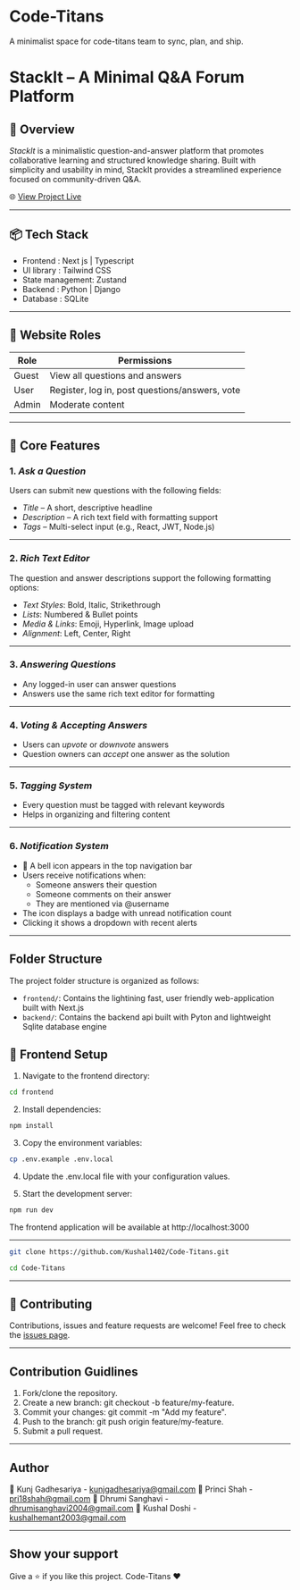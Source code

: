 # Code-Titans
A minimalist space for code-titans team to sync, plan, and ship.
# StackIt – A Minimal Q&A Forum Platform

## 🧩 Overview

*StackIt* is a minimalistic question-and-answer platform that promotes collaborative learning and structured knowledge sharing. Built with simplicity and usability in mind, StackIt provides a streamlined experience focused on community-driven Q&A.


🌐 [View Project Live](https://code-titans.vercel.app/)

---

## 📦 Tech Stack
- Frontend : Next js | Typescript
- UI library : Tailwind CSS
- State management: Zustand
- Backend : Python | Django
- Database : SQLite

---

## 👥 Website Roles

| Role   | Permissions                                             |
|--------|---------------------------------------------------------|
| Guest  | View all questions and answers                          |
| User   | Register, log in, post questions/answers, vote          |
| Admin  | Moderate content                                        |

---

## 🔑 Core Features

### 1. *Ask a Question*
Users can submit new questions with the following fields:
- *Title* – A short, descriptive headline
- *Description* – A rich text field with formatting support
- *Tags* – Multi-select input (e.g., React, JWT, Node.js)

---

### 2. *Rich Text Editor*
The question and answer descriptions support the following formatting options:
- *Text Styles*: Bold, Italic, Strikethrough  
- *Lists*: Numbered & Bullet points  
- *Media & Links*: Emoji, Hyperlink, Image upload  
- *Alignment*: Left, Center, Right

---

### 3. *Answering Questions*
- Any logged-in user can answer questions
- Answers use the same rich text editor for formatting

---

### 4. *Voting & Accepting Answers*
- Users can *upvote* or *downvote* answers
- Question owners can *accept* one answer as the solution

---

### 5. *Tagging System*
- Every question must be tagged with relevant keywords
- Helps in organizing and filtering content

---

### 6. *Notification System*
- 🔔 A bell icon appears in the top navigation bar  
- Users receive notifications when:
  - Someone answers their question
  - Someone comments on their answer
  - They are mentioned via @username
- The icon displays a badge with unread notification count
- Clicking it shows a dropdown with recent alerts

---

## Folder Structure
The project folder structure is organized as follows:

- `frontend/`: Contains the lightining fast, user friendly web-application built with Next.js
- `backend/`: Contains the backend api built with Pyton and lightweight Sqlite database engine

## 🚀 Frontend Setup

1. Navigate to the frontend directory:
```bash
cd frontend
```

2. Install dependencies:
```bash
npm install
```

3. Copy the environment variables:
```bash
cp .env.example .env.local
```

4. Update the .env.local file with your configuration values.

5. Start the development server:
```bash
npm run dev
```

The frontend application will be available at http://localhost:3000

---

```bash
git clone https://github.com/Kushal1402/Code-Titans.git
```

```bash
cd Code-Titans
```

---

## 🤝 Contributing

Contributions, issues and feature requests are welcome!
Feel free to check the [issues page](https://github.com/Kushal1402/Code-Titans/issues).


---

## Contribution Guidlines
1. Fork/clone the repository.
2. Create a new branch: git checkout -b feature/my-feature.
3. Commit your changes: git commit -m "Add my feature".
4. Push to the branch: git push origin feature/my-feature.
5. Submit a pull request.

---

## Author
👤 Kunj Gadhesariya - kunjgadhesariya@gmail.com
👤 Princi Shah - pri18shah@gmail.com
👤 Dhrumi Sanghavi - dhrumisanghavi2004@gmail.com
👤 Kushal Doshi - kushalhemant2003@gmail.com

---

## Show your support
Give a ⭐ if you like this project. Code-Titans ❤
